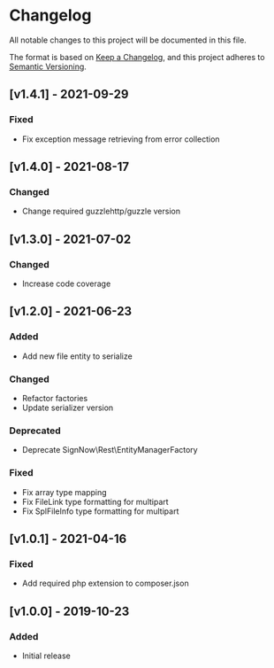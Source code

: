 # Changelog

All notable changes to this project will be documented in this file.

The format is based on [Keep a Changelog](https://keepachangelog.com/en/1.0.0/),
and this project adheres to [Semantic Versioning](https://semver.org/spec/v2.0.0.html).

## [v1.4.1] - 2021-09-29

### Fixed

- Fix exception message retrieving from error collection

## [v1.4.0] - 2021-08-17

### Changed

- Change required guzzlehttp/guzzle version

## [v1.3.0] - 2021-07-02

### Changed

- Increase code coverage

## [v1.2.0] - 2021-06-23

### Added

- Add new file entity to serialize

### Changed

- Refactor factories
- Update serializer version

### Deprecated

- Deprecate SignNow\Rest\EntityManagerFactory

### Fixed

- Fix array type mapping
- Fix FileLink type formatting for multipart
- Fix SplFileInfo type formatting for multipart

## [v1.0.1] - 2021-04-16

### Fixed

- Add required php extension to composer.json

## [v1.0.0] - 2019-10-23

### Added

- Initial release